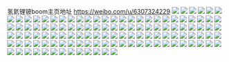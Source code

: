 氢氦锂铍boom主页地址 https://weibo.com/u/6307324229 
![](https://wx4.sinaimg.cn/mw2000/006SQT9Xly1h7l0j5s0ccj30u0140q70.jpg) 
![](https://wx4.sinaimg.cn/mw2000/006SQT9Xly1h7l0j3klj4j30u0140afp.jpg) 
![](https://wx4.sinaimg.cn/mw2000/006SQT9Xly1h7l0j9mehnj30u014043j.jpg) 
![](https://wx4.sinaimg.cn/mw2000/006SQT9Xly1h7l0jbhgppj30u013z0wf.jpg) 
![](https://wx4.sinaimg.cn/mw2000/006SQT9Xly1h7l0jchbnqj30u0140ads.jpg) 
![](https://wx4.sinaimg.cn/mw2000/006SQT9Xly1h7l0j48ny8j30u013qae3.jpg) 
![](https://wx4.sinaimg.cn/mw2000/006SQT9Xly1h7fjqjzrpbj31sc2ds7wh.jpg) 
![](https://wx4.sinaimg.cn/mw2000/006SQT9Xly1h7fjqrwrs1j30wi1yc4qp.jpg) 
![](https://wx4.sinaimg.cn/mw2000/006SQT9Xly1h7fjqn7xdyj30wi16t13f.jpg) 
![](https://wx4.sinaimg.cn/mw2000/006SQT9Xly1h7fjqmmlccj31sc2ds4qp.jpg) 
![](https://wx4.sinaimg.cn/mw2000/006SQT9Xly1h7fjqlhx4ij31sc2dsac3.jpg) 
![](https://wx4.sinaimg.cn/mw2000/006SQT9Xly1h71jomfnzij32c0340e81.jpg) 
![](https://wx4.sinaimg.cn/mw2000/006SQT9Xly1h71joks8muj32c03407cd.jpg) 
![](https://wx4.sinaimg.cn/mw2000/006SQT9Xly1h71jop36whj32c03407wi.jpg) 
![](https://wx4.sinaimg.cn/mw2000/006SQT9Xly1h71johwnmdj32c0340npe.jpg) 
![](https://wx4.sinaimg.cn/mw2000/006SQT9Xly1h71jowv1ckj32c0340gqj.jpg) 
![](https://wx4.sinaimg.cn/mw2000/006SQT9Xly1h6vt2rujljj32c0340u0y.jpg) 
![](https://wx4.sinaimg.cn/mw2000/006SQT9Xly1h6vt2kv5e2j32c0340qv6.jpg) 
![](https://wx4.sinaimg.cn/mw2000/006SQT9Xly1h6vt2pgas8j32c03407wi.jpg) 
![](https://wx4.sinaimg.cn/mw2000/006SQT9Xly1h6vt2n0k6fj32c0340ae3.jpg) 
![](https://wx4.sinaimg.cn/mw2000/006SQT9Xly1h6vt2voscpj328832jqv6.jpg) 
![](https://wx4.sinaimg.cn/mw2000/006SQT9Xly1h6vt2tu878j32c0340thy.jpg) 
![](https://wx4.sinaimg.cn/mw2000/006SQT9Xly1h6j9qh2fojj32c0340npd.jpg) 
![](https://wx4.sinaimg.cn/mw2000/006SQT9Xly1h6ep0u2z76j30u014077m.jpg) 
![](https://wx4.sinaimg.cn/mw2000/006SQT9Xly1h6ep1p2imxj30nt0vr433.jpg) 
![](https://wx4.sinaimg.cn/mw2000/006SQT9Xly1h6ep1myopmj30u01sy0zv.jpg) 
![](https://wx4.sinaimg.cn/mw2000/006SQT9Xly1h6ep1puu7bj30u0140gt4.jpg) 
![](https://wx4.sinaimg.cn/mw2000/006SQT9Xly1h6ep1xkkp8j30u01syjwr.jpg) 
![](https://wx4.sinaimg.cn/mw2000/006SQT9Xly1h67pm6xqzwj31c92ds4p0.jpg) 
![](https://wx4.sinaimg.cn/mw2000/006SQT9Xly1h67pm4apvvj31c92dsdjl.jpg) 
![](https://wx4.sinaimg.cn/mw2000/006SQT9Xly1h67pm9hztmj31c92dshdt.jpg) 
![](https://wx4.sinaimg.cn/mw2000/006SQT9Xly1h67pmb8491j31c92dsdl9.jpg) 
![](https://wx4.sinaimg.cn/mw2000/006SQT9Xgy1h4g1wp6skvj31sc2ds4qp.jpg) 
![](https://wx4.sinaimg.cn/mw2000/006SQT9Xgy1h40vxu5xs4j32c03401kz.jpg) 
![](https://wx4.sinaimg.cn/mw2000/006SQT9Xgy1h40vy0qo4wj32c0340kjm.jpg) 
![](https://wx4.sinaimg.cn/mw2000/006SQT9Xgy1h40vy8x9vjj32c0340b2a.jpg) 
![](https://wx4.sinaimg.cn/mw2000/006SQT9Xgy1h40vyc0f0bj31s02dchdt.jpg) 
![](https://wx4.sinaimg.cn/mw2000/006SQT9Xgy1h40vy3zezgj32c03407wi.jpg) 
![](https://wx4.sinaimg.cn/mw2000/006SQT9Xgy1h3kxp48fzkj32c0340npg.jpg) 
![](https://wx4.sinaimg.cn/mw2000/006SQT9Xgy1h3kxpj622cj32c02c0qv5.jpg) 
![](https://wx4.sinaimg.cn/mw2000/006SQT9Xgy1h3kxp9bpiwj32c02c0npe.jpg) 
![](https://wx4.sinaimg.cn/mw2000/006SQT9Xgy1h3kxosojvpj32c0340x6r.jpg) 
![](https://wx4.sinaimg.cn/mw2000/006SQT9Xgy1h3kxow3nudj32c02c0u0x.jpg) 
![](https://wx4.sinaimg.cn/mw2000/006SQT9Xgy1h3kxpf26agj32c02c0u0y.jpg) 
![](https://wx4.sinaimg.cn/mw2000/006SQT9Xgy1h2vg6nbkecj33402c0u0y.jpg) 
![](https://wx4.sinaimg.cn/mw2000/006SQT9Xgy1h2vg6kxwe4j32c0340x6p.jpg) 
![](https://wx4.sinaimg.cn/mw2000/006SQT9Xgy1h2qxws4519j31sc2ds1kx.jpg) 
![](https://wx4.sinaimg.cn/mw2000/006SQT9Xgy1h2qxwppdejj31sc2dsqv5.jpg) 
![](https://wx4.sinaimg.cn/mw2000/006SQT9Xgy1h2gd0v00coj30u0140k2r.jpg) 
![](https://wx4.sinaimg.cn/mw2000/006SQT9Xgy1h2gd0w2xe6j30kd0kd7ee.jpg) 
![](https://wx4.sinaimg.cn/mw2000/006SQT9Xgy1h2gd0u09mpj329430f4qr.jpg) 
![](https://wx4.sinaimg.cn/mw2000/006SQT9Xgy1h2gd1elhinj32c0340e83.jpg) 
![](https://wx4.sinaimg.cn/mw2000/006SQT9Xgy1h2e6peklhsj32c03401l0.jpg) 
![](https://wx4.sinaimg.cn/mw2000/006SQT9Xgy1h2e6p9hhwbj32c0341npf.jpg) 
![](https://wx4.sinaimg.cn/mw2000/006SQT9Xgy1h2e6pjsmbpj32c03401l0.jpg) 
![](https://wx4.sinaimg.cn/mw2000/006SQT9Xgy1h22j00r1jej32c0340u0x.jpg) 
![](https://wx4.sinaimg.cn/mw2000/006SQT9Xgy1h22izykwdej32c0340kjl.jpg) 
![](https://wx4.sinaimg.cn/mw2000/006SQT9Xgy1h22j03iy6cj32c0340u0x.jpg) 
![](https://wx4.sinaimg.cn/mw2000/006SQT9Xgy1h22j021nqaj32c03404qq.jpg) 
![](https://wx4.sinaimg.cn/mw2000/006SQT9Xgy1h22j062ajmj328n32dhdv.jpg) 
![](https://wx4.sinaimg.cn/mw2000/006SQT9Xgy1h22izzqjtdj32c03401ky.jpg) 
![](https://wx4.sinaimg.cn/mw2000/006SQT9Xgy1h13u0kjefjj31sc1scqv5.jpg) 
![](https://wx4.sinaimg.cn/mw2000/006SQT9Xgy1h13u0hrvz2j31sc1scqv5.jpg) 
![](https://wx4.sinaimg.cn/mw2000/006SQT9Xgy1h13u0f8txyj31sc1scu0x.jpg) 
![](https://wx4.sinaimg.cn/mw2000/006SQT9Xgy1h13u05v8iij31sc1sc1ky.jpg) 
![](https://wx4.sinaimg.cn/mw2000/006SQT9Xgy1h13u0cjkefj31sc1scx6p.jpg) 
![](https://wx4.sinaimg.cn/mw2000/006SQT9Xgy1h13tzxr2ahj31sc1scx6p.jpg) 
![](https://wx4.sinaimg.cn/mw2000/006SQT9Xgy1h13u09ddyjj31sc1scu0x.jpg) 
![](https://wx4.sinaimg.cn/mw2000/006SQT9Xgy1h13tzzbjfdj31sc1scnpd.jpg) 
![](https://wx4.sinaimg.cn/mw2000/006SQT9Xgy1h13u02az0yj31sc1scnpd.jpg) 
![](https://wx4.sinaimg.cn/mw2000/006SQT9Xgy1gzq02goytkj30u0140grc.jpg) 
![](https://wx4.sinaimg.cn/mw2000/006SQT9Xgy1gzq02jhe43j30u0140wll.jpg) 
![](https://wx4.sinaimg.cn/mw2000/006SQT9Xgy1gz8t9t28g4j32732nihdu.jpg) 
![](https://wx4.sinaimg.cn/mw2000/006SQT9Xgy1gz58ffd878j30u0147all.jpg) 
![](https://wx4.sinaimg.cn/mw2000/006SQT9Xgy1gz0aye20fej30u0140tjj.jpg) 
![](https://wx4.sinaimg.cn/mw2000/006SQT9Xgy1gz0ayfmaoqj30r710a47h.jpg) 
![](https://wx4.sinaimg.cn/mw2000/006SQT9Xgy1gz0ayhr1f8j30u014049h.jpg) 
![](https://wx4.sinaimg.cn/mw2000/006SQT9Xgy1gz0aykchq3j30u0140ak3.jpg) 
![](https://wx4.sinaimg.cn/mw2000/006SQT9Xgy1gz0aygi5eij30u013u7ay.jpg) 
![](https://wx4.sinaimg.cn/mw2000/006SQT9Xgy1gz0aymtotyj30u0140gt5.jpg) 
![](https://wx4.sinaimg.cn/mw2000/006SQT9Xgy1gyiaxh5p58j30u00u0jxn.jpg) 
![](https://wx4.sinaimg.cn/mw2000/006SQT9Xgy1gyiaxg36tbj30u00u0dm4.jpg) 
![](https://wx4.sinaimg.cn/mw2000/006SQT9Xgy1gyiaxgmey8j30u00u0dmc.jpg) 
![](https://wx4.sinaimg.cn/mw2000/006SQT9Xgy1gy8n84lb2mj31l72a44qp.jpg) 
![](https://wx4.sinaimg.cn/mw2000/006SQT9Xly1gxjj5g27oqj30ku0rs0x3.jpg) 
![](https://wx4.sinaimg.cn/mw2000/006SQT9Xly1gxjj8h1mcdj32c02c0n36.jpg) 
![](https://wx4.sinaimg.cn/mw2000/006SQT9Xly1gxa3iiwbe1j32ds1sg7wh.jpg) 
![](https://wx4.sinaimg.cn/mw2000/006SQT9Xly1gxa3ih5c97j30pe0xvagi.jpg) 
![](https://wx4.sinaimg.cn/mw2000/006SQT9Xly1gxa3ig3ylij32c02c04pk.jpg) 
![](https://wx4.sinaimg.cn/mw2000/006SQT9Xly1gxa3jz419gj32c02c07wh.jpg) 
![](https://wx4.sinaimg.cn/mw2000/006SQT9Xly1gxa3il4f7kj32c02c04qp.jpg) 
![](https://wx4.sinaimg.cn/mw2000/006SQT9Xly1gxa3in923vj32c02c07wh.jpg) 
![](https://wx4.sinaimg.cn/mw2000/006SQT9Xly1gx6ngcf7txj32c0340kjl.jpg) 
![](https://wx4.sinaimg.cn/mw2000/006SQT9Xly1gx6nghr9akj32c0340kjl.jpg) 
![](https://wx4.sinaimg.cn/mw2000/006SQT9Xly1gx6ng8gwsxj32c0340npd.jpg) 
![](https://wx4.sinaimg.cn/mw2000/006SQT9Xly1gx6ngkhukhj33402c0qjh.jpg) 
![](https://wx4.sinaimg.cn/mw2000/006SQT9Xly1gx6ngl3rpdj30os0w6q4s.jpg) 
![](https://wx4.sinaimg.cn/mw2000/006SQT9Xly1gx6ngnfdj2j33402c0qur.jpg) 
![](https://wx4.sinaimg.cn/mw2000/006SQT9Xly1gx3hcvjhqpj30hy0o1415.jpg) 
![](https://wx4.sinaimg.cn/mw2000/006SQT9Xly1gx3hd7376tj32c03407wh.jpg) 
![](https://wx4.sinaimg.cn/mw2000/006SQT9Xly1gx3hd8nsvoj30i00nqmzq.jpg) 
![](https://wx4.sinaimg.cn/mw2000/006SQT9Xly1gx3hef4880j32c03407wi.jpg) 
![](https://wx4.sinaimg.cn/mw2000/006SQT9Xly1gx3hd8zjooj30ku0ffadn.jpg) 
![](https://wx4.sinaimg.cn/mw2000/006SQT9Xly1gx3hpdphu1j32c0340qv5.jpg) 
![](https://wx4.sinaimg.cn/mw2000/006SQT9Xly1gx00jh29f5j32c02c04qp.jpg) 
![](https://wx4.sinaimg.cn/mw2000/006SQT9Xly1gx00j8h4osj31l82461kx.jpg) 
![](https://wx4.sinaimg.cn/mw2000/006SQT9Xly1gx00jixwbgj32c03401kx.jpg) 
![](https://wx4.sinaimg.cn/mw2000/006SQT9Xgy1gt53nqt0oij32c02c0b2a.jpg) 
![](https://wx4.sinaimg.cn/mw2000/006SQT9Xgy1gt53nonrdsj32c02c0u0y.jpg) 
![](https://wx4.sinaimg.cn/mw2000/006SQT9Xgy1gt53nlxs8xj32c0340qv6.jpg) 
![](https://wx4.sinaimg.cn/mw2000/006SQT9Xgy1gt53nuvt44j33402c0e81.jpg) 
![](https://wx4.sinaimg.cn/mw2000/006SQT9Xgy1gt53nhjxk1j32c02c01kz.jpg) 
![](https://wx4.sinaimg.cn/mw2000/006SQT9Xgy1gt53nthx5xj32pl2c0x6q.jpg) 
![](https://wx4.sinaimg.cn/mw2000/006SQT9Xly1gnpj4exv7dj31sg2ds4qr.jpg) 
![](https://wx4.sinaimg.cn/mw2000/006SQT9Xly1gnpj1hcebgj31sg2ds7wh.jpg) 
![](https://wx4.sinaimg.cn/mw2000/006SQT9Xly1gnpj1m2vhij32c0340qv7.jpg) 
![](https://wx4.sinaimg.cn/mw2000/006SQT9Xly1gnpj1hwa5xj33402c0gtp.jpg) 
![](https://wx4.sinaimg.cn/mw2000/006SQT9Xly1gnpj1ycyygj32c03401l2.jpg) 
![](https://wx4.sinaimg.cn/mw2000/006SQT9Xly1gnpj2uf8ogj33402c00x1.jpg) 
